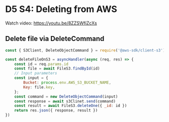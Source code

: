 # D5 S4: Deleting from AWS

Watch video: https://youtu.be/8ZZSWfiZcXs

## Delete file via DeleteCommand
```js
const { S3Client, DeleteObjectCommand } = require('@aws-sdk/client-s3')

const deleteFileOnS3 = asyncHandler(async (req, res) => {
    const id = req.params.id
    const file = await FileS3.findById(id)
    // Input parameters
    const input = {
        Bucket: process.env.AWS_S3_BUCKET_NAME,
        Key: file.key,
    };
    const command = new DeleteObjectCommand(input)
    const response = await s3Clinet.send(command)
    const result = await FileS3.deleteOne({ _id: id })
    return res.json({ response, result })
})
```
